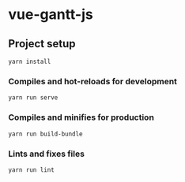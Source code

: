 # vue-gantt-js

## Project setup
```
yarn install
```

### Compiles and hot-reloads for development
```
yarn run serve
```

### Compiles and minifies for production
```
yarn run build-bundle
```

### Lints and fixes files
```
yarn run lint
```
